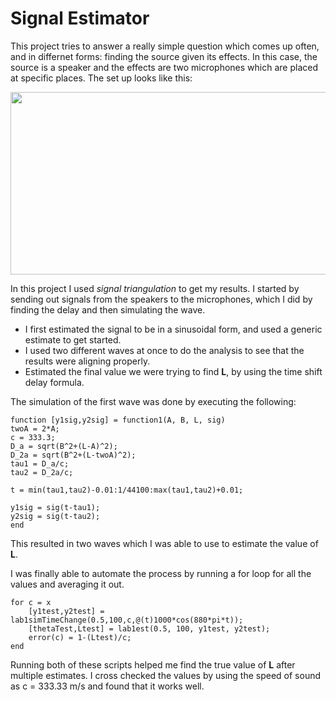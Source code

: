 # Signal Estimator

This project tries to answer a really simple question which comes up often, and in differnet forms: finding the source given its effects. In this case, the source is a speaker and the effects are two microphones which are placed at specific places. The set up looks like this: 

<p align="center">
  <img 
    width="560"
    height="292"
    src="https://github.com/akhilvreddy/SignalEstimator/blob/main/image1.png"
  >
</p>

In this project I used _signal triangulation_ to get my results. I started by sending out signals from the speakers to the microphones, which I did by finding the delay and then simulating the wave. 
- I first estimated the signal to be in a sinusoidal form, and used a generic estimate to get started. 
- I used two different waves at once to do the analysis to see that the results were aligning properly. 
- Estimated the final value we were trying to find **L**, by using the time shift delay formula. 

The simulation of the first wave was done by executing the following: 

```
function [y1sig,y2sig] = function1(A, B, L, sig)
twoA = 2*A; 
c = 333.3;
D_a = sqrt(B^2+(L-A)^2);
D_2a = sqrt(B^2+(L-twoA)^2);
tau1 = D_a/c; 
tau2 = D_2a/c;

t = min(tau1,tau2)-0.01:1/44100:max(tau1,tau2)+0.01; 

y1sig = sig(t-tau1);
y2sig = sig(t-tau2);
end
```

This resulted in two waves which I was able to use to estimate the value of **L**. 

I was finally able to automate the process by running a for loop for all the values and averaging it out. 

```
for c = x
    [y1test,y2test] = lab1simTimeChange(0.5,100,c,@(t)1000*cos(880*pi*t));
    [thetaTest,Ltest] = lab1est(0.5, 100, y1test, y2test);
    error(c) = 1-(Ltest)/c;
end
```

Running both of these scripts helped me find the true value of **L** after multiple estimates. I cross checked the values by using the speed of sound as c = 333.33 m/s and found that it works well. 
